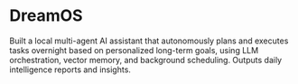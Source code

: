 # DreamOS
Built a local multi-agent AI assistant that autonomously plans and executes tasks overnight based on personalized long-term goals, using LLM orchestration, vector memory, and background scheduling. Outputs daily intelligence reports and insights.
